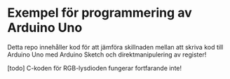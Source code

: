 # Exempel för programmering av Arduino Uno

Detta repo innehåller kod för att jämföra skillnaden mellan att skriva kod till Arduino Uno med Arduino Sketch och direktmanipulering av register!

[todo]
C-koden för RGB-lysdioden fungerar fortfarande inte!